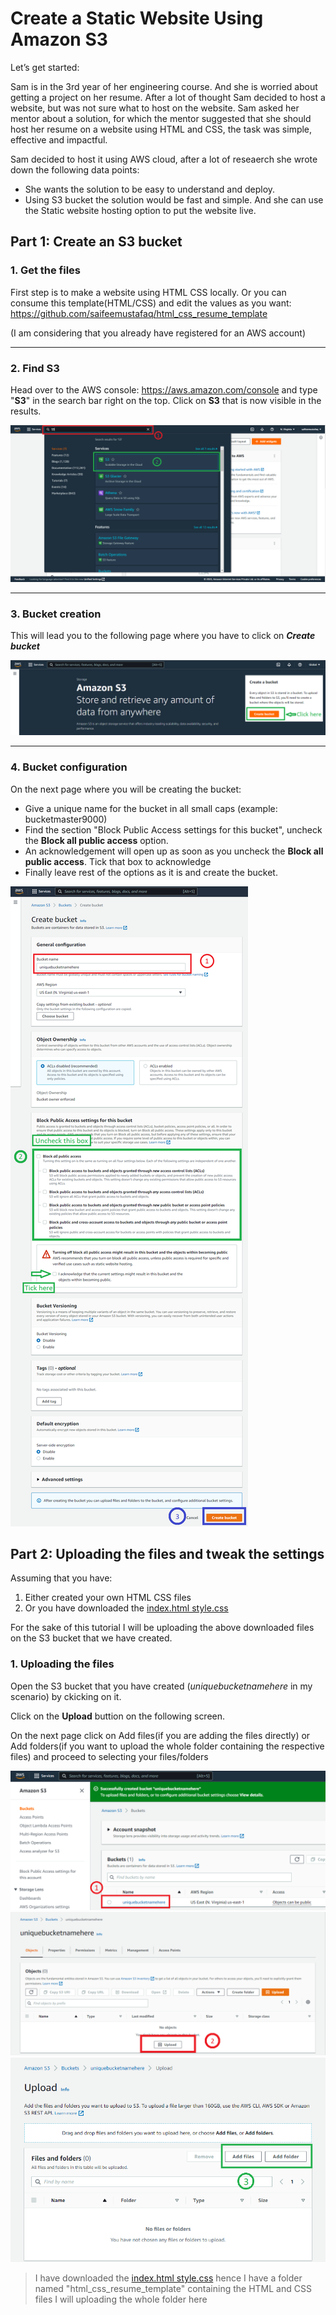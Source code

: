 # Create a Static Website Using Amazon S3

Let’s get started:

Sam is in the 3rd year of her engineering course. And she is worried about getting a project on her resume. After a lot of thought Sam decided to host a website, but was not sure what to host on the website. Sam asked her mentor about a solution, for which the mentor suggested that she should host her resume on a website using HTML and CSS, the task was simple, effective and impactful.

Sam decided to host it using AWS cloud, after a lot of reseaerch she wrote down the following data points:
- She wants the solution to be easy to understand and deploy.
- Using S3 bucket the solution would be fast and simple. And she can use the Static website hosting option to put the website live.

## Part 1: Create an S3 bucket

### 1. Get the files
First step is to make a website using HTML CSS locally. Or you can consume this template(HTML/CSS) and edit the values as you want: https://github.com/saifeemustafaq/html_css_resume_template

(I am considering that you already have registered for an AWS account)

---

### 2. Find S3
Head over to the AWS console: https://aws.amazon.com/console and type "**S3**" in the search bar right on the top. Click on **S3** that is now visible in the results.

![Home page of AWS Console](./images/homePage.png)

---

### 3. Bucket creation
This will lead you to the following page where you have to click on _**Create bucket**_

![Create bucket button](./images/createBucket.png)

---

### 4. Bucket configuration
On the next page where you will be creating the bucket:
- Give a unique name for the bucket in all small caps (example: bucketmaster9000)
- Find the section "Block Public Access settings for this bucket", uncheck the **Block all public access** option.
- An acknowledgement will open up as soon as you uncheck the **Block all public access**. Tick that box to acknowledge
- Finally leave rest of the options as it is and create the bucket.

![Settings for the new bucket creation](./images/uniqueName1.png)

## Part 2: Uploading the files and tweak the settings

Assuming that you have:
1. Either created your own HTML CSS files
2. Or you have downloaded the [index.html style.css](https://github.com/saifeemustafaq/html_css_resume_template/archive/refs/heads/master.zip)

For the sake of this tutorial I will be uploading the above downloaded files on the S3 bucket that we have created.
### 1. Uploading the files

Open the S3 bucket that you have created (_uniquebucketnamehere_ in my scenario) by ckicking on it.

Click on the **Upload** buttion on the following screen.

On the next page click on Add files(if you are adding the files directly) or Add folders(if you want to upload the whole folder containing the respective files) and proceed to selecting your files/folders

![Displaying the Bucket that we created](./images/openBucket.png)
![Click th upload button](./images/uploadButton.png)
![Add Files/Add Folder](./images/uploadPage.png)

> I have downloaded the [index.html style.css](https://github.com/saifeemustafaq/html_css_resume_template/archive/refs/heads/master.zip) hence I have a folder named "html_css_resume_template" containing the HTML and CSS files
> I will uploading the whole folder here